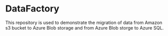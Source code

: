 # DataFactory

This repository is used to demonstrate the migration of data from Amazon s3 bucket to Azure Blob storage and from Azure Blob storge to Azure SQL.
